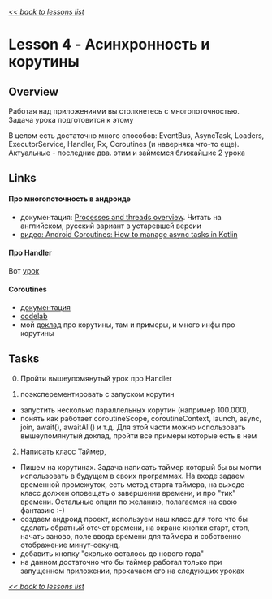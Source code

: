 [*<< back to lessons list*](../readme.md)

# Lesson 4 - Асинхронность и корутины
## Overview
Работая над приложениями вы столкнетесь с многопоточностью. Задача урока подготовится к этому

В целом есть достаточно много способов: EventBus, AsyncTask, Loaders, ExecutorService, Handler, Rx, Coroutines (и наверняка что-то еще). Актуальные - последние два. этим и займемся ближайшие 2 урока  

## Links
#### Про многопоточность в андроиде
- документация: [Processes and threads overview](https://developer.android.com/guide/components/processes-and-threads). Читать на английском, русский вариант в устаревшей версии  
- [видео: Android Coroutines: How to manage async tasks in Kotlin](https://www.youtube.com/watch?v=6manrgTPzyA) 

#### Про Handler
Вот [урок](https://startandroid.ru/ru/uroki/vse-uroki-spiskom/143-urok-80-handler-nemnogo-teorii-nagljadnyj-primer-ispolzovanija.html)

#### Coroutines
- [документация](https://kotlinlang.org/docs/reference/coroutines/basics.html)
- [codelab](https://codelabs.developers.google.com/codelabs/kotlin-coroutines/#0)
- мой [доклад](https://github.com/dmytrobohdanov/coroutines-talk) про корутины, там и примеры, и много инфы про корутины



## Tasks
0. Пройти вышеупомянутый урок про Handler 

1. поэксперементировать с запуском корутин
- запустить несколько параллельных корутин (например 100.000), 
- понять как работает coroutineScope, coroutineContext, launch, async, join, await(), awaitAll() и т.д. Для этой части можно использовать вышеупомянутый доклад, пройти все примеры которые есть в нем

2. Написать класс Таймер, 
- Пишем на корутинах. Задача написать таймер который бы вы могли использовать в будущем в своих программах. На входе задаем временной промежуток, есть метод старта таймера, на выходе - класс должен оповещать о завершении времени, и про "тик" времени. Остальные опции по желанию, полагаемся на свою фантазию :-)
- создаем андроид проект, используем наш класс для того что бы сделать обратный отсчет времени, на экране кнопки старт, стоп, начать заново, поле ввода времени для таймера и собственно отображение минут-секунд. 
- добавить кнопку "сколько осталось до нового года"
- на данном достаточно что бы таймер работал только при запущенном приложении, прокачаем его на следующих уроках     



[*<< back to lessons list*](../readme.md)
